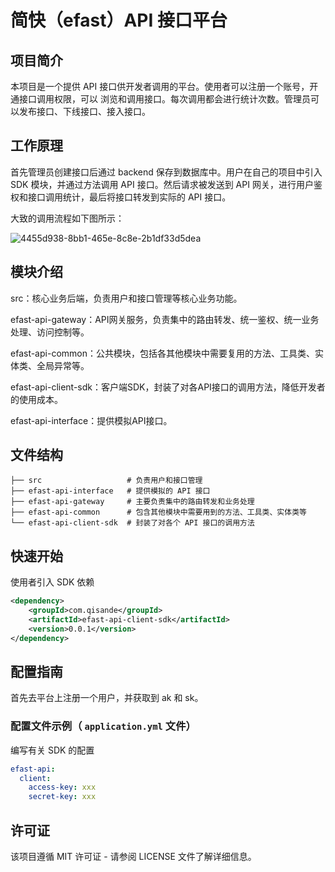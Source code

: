 # 简快（efast）API 接口平台

## 项目简介

本项目是一个提供 API 接口供开发者调用的平台。使用者可以注册一个账号，开通接口调用权限，可以 浏览和调用接口。每次调用都会进行统计次数。管理员可以发布接口、下线接口、接入接口。

## 工作原理

首先管理员创建接口后通过 backend 保存到数据库中。用户在自己的项目中引入 SDK 模块，并通过方法调用 API 接口。然后请求被发送到 API 网关，进行用户鉴权和接口调用统计，最后将接口转发到实际的 API 接口。

大致的调用流程如下图所示：

![4455d938-8bb1-465e-8c8e-2b1df33d5dea](https://images73.oss-cn-beijing.aliyuncs.com/img/4455d938-8bb1-465e-8c8e-2b1df33d5dea.svg)

## 模块介绍

src：核心业务后端，负责用户和接口管理等核心业务功能。

efast-api-gateway：API网关服务，负责集中的路由转发、统一鉴权、统一业务处理、访问控制等。

efast-api-common：公共模块，包括各其他模块中需要复用的方法、工具类、实体类、全局异常等。

efast-api-client-sdk：客户端SDK，封装了对各API接口的调用方法，降低开发者的使用成本。

efast-api-interface：提供模拟API接口。

## 文件结构

```
├── src                   # 负责用户和接口管理    
├── efast-api-interface   # 提供模拟的 API 接口
├── efast-api-gateway     # 主要负责集中的路由转发和业务处理
├── efast-api-common      # 包含其他模块中需要用到的方法、工具类、实体类等
└── efast-api-client-sdk  # 封装了对各个 API 接口的调用方法
```

## 快速开始

使用者引入 SDK 依赖

```xml
<dependency>
    <groupId>com.qisande</groupId>
    <artifactId>efast-api-client-sdk</artifactId>
    <version>0.0.1</version>
</dependency>
```

## 配置指南

首先去平台上注册一个用户，并获取到 ak 和 sk。

### 配置文件示例（ `application.yml` 文件）

编写有关 SDK 的配置

```yml
efast-api:
  client:
    access-key: xxx
    secret-key: xxx
```

## 许可证

该项目遵循 MIT 许可证 - 请参阅 LICENSE 文件了解详细信息。